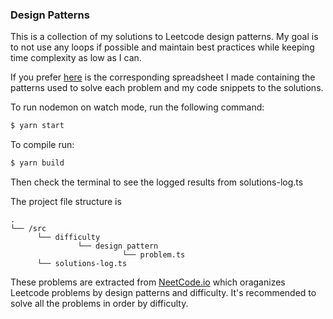 ### Design Patterns

This is a collection of my solutions to Leetcode design patterns. My goal is to not use any loops if possible and maintain best practices while keeping time complexity as low as I can.

If you prefer <a href='https://docs.google.com/spreadsheets/d/12pi88gHX2WOWISVAgmhgguu_vsMfL0FIO4hf6hS9a0c/edit?usp=sharing' target='_blank'>here</a>
is the corresponding spreadsheet I made containing the patterns used to solve each problem and my code snippets to the solutions.

To run nodemon on watch mode, run the following command:

```bash
$ yarn start
```

To compile run: 
```bash
$ yarn build
```

Then check the terminal to see the logged results from solutions-log.ts

The project file structure is 

```
.
└── /src
      └── difficulty
               └── design pattern
                         └── problem.ts
      └── solutions-log.ts
```

These problems are extracted from <a href='https://neetcode.io/' target='_blank'>NeetCode.io</a> which oraganizes Leetcode problems by design patterns and difficulty. It's recommended to solve all the problems in order by difficulty.
